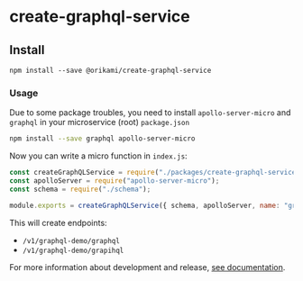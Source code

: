 # create-graphql-service

## Install
```
npm install --save @orikami/create-graphql-service
```

### Usage


Due to some package troubles, you need to install `apollo-server-micro`
and `graphql` in your microservice (root) `package.json`

```bash
npm install --save graphql apollo-server-micro
```

Now you can write a micro function in `index.js`:

```javascript
const createGraphQLService = require("./packages/create-graphql-service");
const apolloServer = require("apollo-server-micro");
const schema = require("./schema");

module.exports = createGraphQLService({ schema, apolloServer, name: "graphql-demo", version: "v1" });
```

This will create endpoints:

- `/v1/graphql-demo/graphql`
- `/v1/graphql-demo/grapihql`

For more information about development and release, [see documentation](../../README.md).

